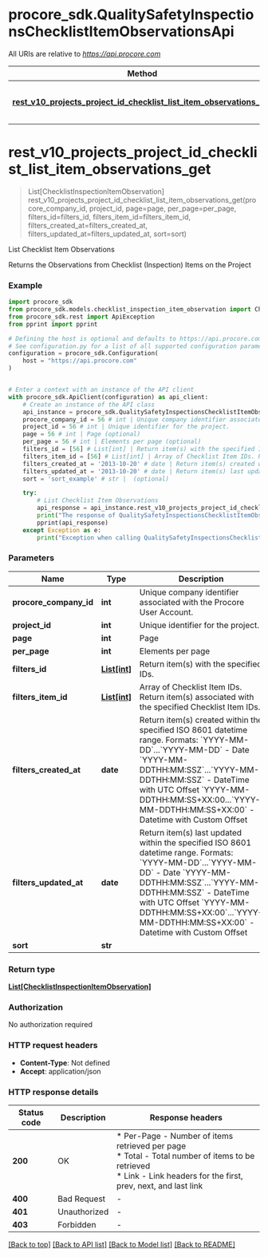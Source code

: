 # procore_sdk.QualitySafetyInspectionsChecklistItemObservationsApi

All URIs are relative to *https://api.procore.com*

Method | HTTP request | Description
------------- | ------------- | -------------
[**rest_v10_projects_project_id_checklist_list_item_observations_get**](QualitySafetyInspectionsChecklistItemObservationsApi.md#rest_v10_projects_project_id_checklist_list_item_observations_get) | **GET** /rest/v1.0/projects/{project_id}/checklist/list_item_observations | List Checklist Item Observations


# **rest_v10_projects_project_id_checklist_list_item_observations_get**
> List[ChecklistInspectionItemObservation] rest_v10_projects_project_id_checklist_list_item_observations_get(procore_company_id, project_id, page=page, per_page=per_page, filters_id=filters_id, filters_item_id=filters_item_id, filters_created_at=filters_created_at, filters_updated_at=filters_updated_at, sort=sort)

List Checklist Item Observations

Returns the Observations from Checklist (Inspection) Items on the Project

### Example


```python
import procore_sdk
from procore_sdk.models.checklist_inspection_item_observation import ChecklistInspectionItemObservation
from procore_sdk.rest import ApiException
from pprint import pprint

# Defining the host is optional and defaults to https://api.procore.com
# See configuration.py for a list of all supported configuration parameters.
configuration = procore_sdk.Configuration(
    host = "https://api.procore.com"
)


# Enter a context with an instance of the API client
with procore_sdk.ApiClient(configuration) as api_client:
    # Create an instance of the API class
    api_instance = procore_sdk.QualitySafetyInspectionsChecklistItemObservationsApi(api_client)
    procore_company_id = 56 # int | Unique company identifier associated with the Procore User Account.
    project_id = 56 # int | Unique identifier for the project.
    page = 56 # int | Page (optional)
    per_page = 56 # int | Elements per page (optional)
    filters_id = [56] # List[int] | Return item(s) with the specified IDs. (optional)
    filters_item_id = [56] # List[int] | Array of Checklist Item IDs. Return item(s) associated with the specified Checklist Item IDs. (optional)
    filters_created_at = '2013-10-20' # date | Return item(s) created within the specified ISO 8601 datetime range. Formats: `YYYY-MM-DD`...`YYYY-MM-DD` - Date `YYYY-MM-DDTHH:MM:SSZ`...`YYYY-MM-DDTHH:MM:SSZ` - DateTime with UTC Offset `YYYY-MM-DDTHH:MM:SS+XX:00...`YYYY-MM-DDTHH:MM:SS+XX:00` - Datetime with Custom Offset (optional)
    filters_updated_at = '2013-10-20' # date | Return item(s) last updated within the specified ISO 8601 datetime range. Formats: `YYYY-MM-DD`...`YYYY-MM-DD` - Date `YYYY-MM-DDTHH:MM:SSZ`...`YYYY-MM-DDTHH:MM:SSZ` - DateTime with UTC Offset `YYYY-MM-DDTHH:MM:SS+XX:00`...`YYYY-MM-DDTHH:MM:SS+XX:00` - Datetime with Custom Offset (optional)
    sort = 'sort_example' # str |  (optional)

    try:
        # List Checklist Item Observations
        api_response = api_instance.rest_v10_projects_project_id_checklist_list_item_observations_get(procore_company_id, project_id, page=page, per_page=per_page, filters_id=filters_id, filters_item_id=filters_item_id, filters_created_at=filters_created_at, filters_updated_at=filters_updated_at, sort=sort)
        print("The response of QualitySafetyInspectionsChecklistItemObservationsApi->rest_v10_projects_project_id_checklist_list_item_observations_get:\n")
        pprint(api_response)
    except Exception as e:
        print("Exception when calling QualitySafetyInspectionsChecklistItemObservationsApi->rest_v10_projects_project_id_checklist_list_item_observations_get: %s\n" % e)
```



### Parameters


Name | Type | Description  | Notes
------------- | ------------- | ------------- | -------------
 **procore_company_id** | **int**| Unique company identifier associated with the Procore User Account. | 
 **project_id** | **int**| Unique identifier for the project. | 
 **page** | **int**| Page | [optional] 
 **per_page** | **int**| Elements per page | [optional] 
 **filters_id** | [**List[int]**](int.md)| Return item(s) with the specified IDs. | [optional] 
 **filters_item_id** | [**List[int]**](int.md)| Array of Checklist Item IDs. Return item(s) associated with the specified Checklist Item IDs. | [optional] 
 **filters_created_at** | **date**| Return item(s) created within the specified ISO 8601 datetime range. Formats: &#x60;YYYY-MM-DD&#x60;...&#x60;YYYY-MM-DD&#x60; - Date &#x60;YYYY-MM-DDTHH:MM:SSZ&#x60;...&#x60;YYYY-MM-DDTHH:MM:SSZ&#x60; - DateTime with UTC Offset &#x60;YYYY-MM-DDTHH:MM:SS+XX:00...&#x60;YYYY-MM-DDTHH:MM:SS+XX:00&#x60; - Datetime with Custom Offset | [optional] 
 **filters_updated_at** | **date**| Return item(s) last updated within the specified ISO 8601 datetime range. Formats: &#x60;YYYY-MM-DD&#x60;...&#x60;YYYY-MM-DD&#x60; - Date &#x60;YYYY-MM-DDTHH:MM:SSZ&#x60;...&#x60;YYYY-MM-DDTHH:MM:SSZ&#x60; - DateTime with UTC Offset &#x60;YYYY-MM-DDTHH:MM:SS+XX:00&#x60;...&#x60;YYYY-MM-DDTHH:MM:SS+XX:00&#x60; - Datetime with Custom Offset | [optional] 
 **sort** | **str**|  | [optional] 

### Return type

[**List[ChecklistInspectionItemObservation]**](ChecklistInspectionItemObservation.md)

### Authorization

No authorization required

### HTTP request headers

 - **Content-Type**: Not defined
 - **Accept**: application/json

### HTTP response details

| Status code | Description | Response headers |
|-------------|-------------|------------------|
**200** | OK |  * Per-Page - Number of items retrieved per page <br>  * Total - Total number of items to be retrieved <br>  * Link - Link headers for the first, prev, next, and last link <br>  |
**400** | Bad Request |  -  |
**401** | Unauthorized |  -  |
**403** | Forbidden |  -  |

[[Back to top]](#) [[Back to API list]](../README.md#documentation-for-api-endpoints) [[Back to Model list]](../README.md#documentation-for-models) [[Back to README]](../README.md)

